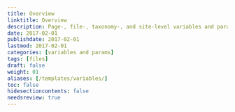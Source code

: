 ```yaml
---
title: Overview
linktitle: Overview
description: Page-, file-, taxonomy-, and site-level variables and parameters available in templates.
date: 2017-02-01
publishdate: 2017-02-01
lastmod: 2017-02-01
categories: [variables and params]
tags: [files]
draft: false
weight: 01
aliases: [/templates/variables/]
toc: false
hidesectioncontents: false
needsreview: true
---
```

